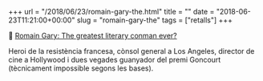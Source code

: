 +++
url = "/2018/06/23/romain-gary-the.html"
title = ""
date = "2018-06-23T11:21:00+00:00"
slug = "romain-gary-the"
tags = ["retalls"]
+++

📎 [Romain Gary: The greatest literary conman ever?](http://www.bbc.com/culture/story/20180619-romain-gary-the-greatest-literary-bad-boy-of-all)

Heroi de la resistència francesa, cònsol general a Los Angeles, director de cine a Hollywood i dues vegades guanyador del premi Goncourt (tècnicament impossible segons les bases).

